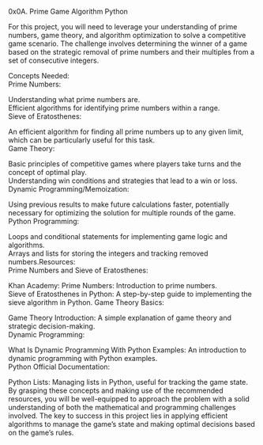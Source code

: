 
0x0A. Prime Game
Algorithm
Python  


For this project, you will need to leverage your understanding of prime numbers, game theory, and algorithm optimization to solve a competitive game scenario. The challenge involves determining the winner of a game based on the strategic removal of prime numbers and their multiples from a set of consecutive integers.  

Concepts Needed:  
Prime Numbers:  

Understanding what prime numbers are.  
Efficient algorithms for identifying prime numbers within a range.  
Sieve of Eratosthenes:  

An efficient algorithm for finding all prime numbers up to any given limit, which can be particularly useful for this task.  
Game Theory:  

Basic principles of competitive games where players take turns and the concept of optimal play.  
Understanding win conditions and strategies that lead to a win or loss.  
Dynamic Programming/Memoization:  

Using previous results to make future calculations faster, potentially necessary for optimizing the solution for multiple rounds of the game.  
Python Programming:  

Loops and conditional statements for implementing game logic and algorithms.  
Arrays and lists for storing the integers and tracking removed numbers.Resources:  
Prime Numbers and Sieve of Eratosthenes:  

Khan Academy: Prime Numbers: Introduction to prime numbers.  
Sieve of Eratosthenes in Python: A step-by-step guide to implementing the sieve algorithm in Python.
Game Theory Basics:  

Game Theory Introduction: A simple explanation of game theory and strategic decision-making.  
Dynamic Programming:  

What Is Dynamic Programming With Python Examples: An introduction to dynamic programming with Python examples.  
Python Official Documentation:

Python Lists: Managing lists in Python, useful for tracking the game state.  
By grasping these concepts and making use of the recommended resources, you will be well-equipped to approach the problem with a solid understanding of both the mathematical and programming challenges involved. The key to success in this project lies in applying efficient algorithms to manage the game’s state and making optimal decisions based on the game’s rules.  
  

